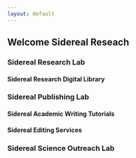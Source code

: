 ```yaml
---
layout: default
---
```

## Welcome Sidereal Reseach
### Sidereal Research Lab
#### Sidereal Research Digital Library
### Sidereal Publishing Lab
#### Sidereal Academic Writing Tutorials
#### Sidereal Editing Services
### Sidereal Science Outreach Lab

